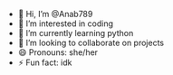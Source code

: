- 👋 Hi, I’m @Anab789
- 👀 I’m interested in coding
- 🌱 I’m currently learning python
- 💞️ I’m looking to collaborate on projects
- 😄 Pronouns: she/her
- ⚡ Fun fact: idk

<!---
Anab789/Anab789 is a ✨ special ✨ repository because its `README.md` (this file) appears on your GitHub profile.
You can click the Preview link to take a look at your changes.
--->
